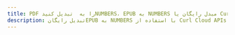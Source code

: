 ---title: PDF را به  تبدیل کنیدNUMBERS، EPUB به NUMBERS مبدل رایگان یا Curl SDKdescription: تبدیل رایگانEPUB به NUMBERS با استفاده از Curl Cloud APIs & SDK همچنین اسناد PDF را در Cloud ایجاد، ویرایش و رندر کنید.---